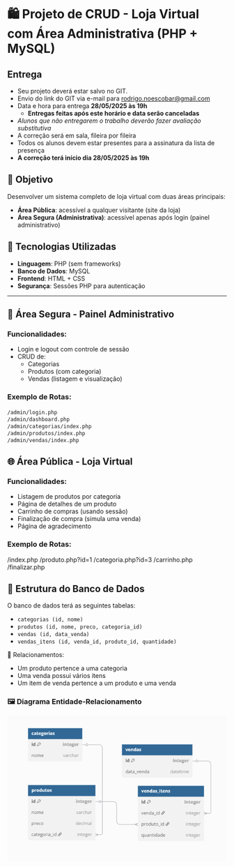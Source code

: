 # 🛍️ Projeto de CRUD - Loja Virtual com Área Administrativa (PHP + MySQL)

## Entrega
- Seu projeto deverá estar salvo no GIT.
- Envio do link do GIT via e-mail para rodrigo.noescobar@gmail.com
- Data e hora para entrega **28/05/2025 às 19h**
    - **Entregas feitas após este horário e data serão canceladas**
- *Alunos que não entregarem o trabalho deverão fazer avaliação substitutiva*
- A correção será em sala, fileira por fileira
- Todos os alunos devem estar presentes para a assinatura da lista de presença
- **A correção terá início dia 28/05/2025 às 19h**

## 🎯 Objetivo

Desenvolver um sistema completo de loja virtual com duas áreas principais:

- **Área Pública**: acessível a qualquer visitante (site da loja)
- **Área Segura (Administrativa)**: acessível apenas após login (painel administrativo)

## 🧰 Tecnologias Utilizadas

- **Linguagem**: PHP (sem frameworks)
- **Banco de Dados**: MySQL
- **Frontend**: HTML + CSS
- **Segurança**: Sessões PHP para autenticação

---

## 🔐 Área Segura - Painel Administrativo

### Funcionalidades:
- Login e logout com controle de sessão
- CRUD de:
  - Categorias
  - Produtos (com categoria)
  - Vendas (listagem e visualização)

### Exemplo de Rotas:
```
/admin/login.php
/admin/dashboard.php
/admin/categorias/index.php
/admin/produtos/index.php
/admin/vendas/index.php
```

## 🌐 Área Pública - Loja Virtual

### Funcionalidades:
- Listagem de produtos por categoria
- Página de detalhes de um produto
- Carrinho de compras (usando sessão)
- Finalização de compra (simula uma venda)
- Página de agradecimento

### Exemplo de Rotas:
/index.php
/produto.php?id=1
/categoria.php?id=3
/carrinho.php
/finalizar.php


## 🧱 Estrutura do Banco de Dados

O banco de dados terá as seguintes tabelas:

- `categorias (id, nome)`
- `produtos (id, nome, preco, categoria_id)`
- `vendas (id, data_venda)`
- `vendas_itens (id, venda_id, produto_id, quantidade)`

📌 Relacionamentos:
- Um produto pertence a uma categoria
- Uma venda possui vários itens
- Um item de venda pertence a um produto e uma venda

### 🖼️ Diagrama Entidade-Relacionamento

![Modelo ER](./diagrama.png) <!-- Renomeie o arquivo gerado como "diagrama.png" e coloque na raiz do projeto -->
